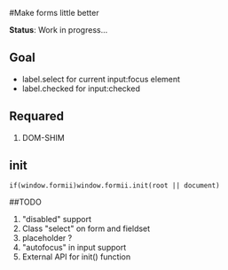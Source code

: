 #Make forms little better

__Status__: Work in progress...

## Goal

 - label.select for current input:focus element
 - label.checked for input:checked

## Requared
 1. DOM-SHIM
 
## init

    if(window.formii)window.formii.init(root || document)
 
##TODO
1. "disabled" support
2. Class "select" on form and fieldset
3. placeholder ?
4. "autofocus" in input support
5. External API for init() function